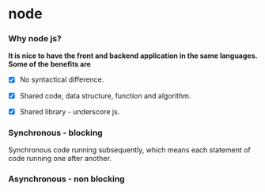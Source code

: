 # node

### Why node js?
**It is nice to have the front and backend application in the same languages. Some of the benefits are**
- [x] No syntactical difference.
- [x] Shared code, data structure, function and algorithm.
- [x] Shared library - underscore js.


### Synchronous - blocking
Synchronous code running subsequently, which means each statement of code running one after another.

### Asynchronous - non blocking

